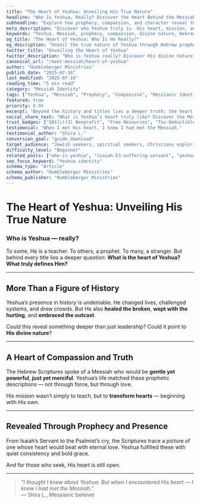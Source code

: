 ```yaml
---
title: "The Heart of Yeshua: Unveiling His True Nature"
headline: "Who Is Yeshua, Really? Discover the Heart Behind the Messiah’s Mission"
subheadline: "Explore how prophecy, compassion, and character reveal Yeshua’s true nature and divine identity"
meta_description: "Discover who Yeshua truly is. His heart, mission, and fulfillment of prophecy speak for themselves."
keywords: "Yeshua, Messiah, prophecy, compassion, divine nature, Hebrew Bible, Jesus identity"
og_title: "The Heart of Yeshua: Who Is He Really?"
og_description: "Unveil the true nature of Yeshua through Hebrew prophecy and His life of compassion."
twitter_title: "Unveiling the Heart of Yeshua"
twitter_description: "Who is Yeshua really? Discover His divine nature and heart through Scripture."
canonical_url: "/meet-messiah/heart-of-yeshua"
author: "Humbleberger Ministries"
publish_date: "2025-07-16"
last_modified: "2025-07-16"
reading_time: "5 min read"
category: "Messiah Identity"
tags: ["Yeshua", "Messiah", "Prophecy", "Compassion", "Messianic Identity"]
featured: true
priority: 0.94
excerpt: "Beyond the history and titles lies a deeper truth: the heart of Yeshua. Discover it today."
social_share_text: "What is Yeshua’s heart truly like? Discover the Messiah behind the mission."
trust_badges: ["501(c)(3) Nonprofit", "Free Resources", "Tax-Deductible Donations"]
testimonial: "When I met His heart, I knew I had met the Messiah."
testimonial_author: "Shira L."
conversion_goal: "guide_download"
target_audience: "Jewish seekers, spiritual seekers, Christians exploring Yeshua"
difficulty_level: "Beginner"
related_posts: ["who-is-yeshua", "isaiah-53-suffering-servant", "yeshua-in-hebrew-scriptures"]
seo_focus_keyword: "Yeshua identity"
schema_type: "Article"
schema_author: "Humbleberger Ministries"
schema_publisher: "Humbleberger Ministries"
---
```


# The Heart of Yeshua: Unveiling His True Nature

### Who is Yeshua — really?

To some, He is a teacher. To others, a prophet. To many, a stranger. But behind every title lies a deeper question: **What is the heart of Yeshua? What truly defines Him?**

---

## More Than a Figure of History

Yeshua’s presence in history is undeniable. He changed lives, challenged systems, and drew crowds. But He also **healed the broken**, **wept with the hurting**, and **embraced the outcast**.

Could this reveal something deeper than just leadership? Could it point to **His divine nature**?

---

## A Heart of Compassion and Truth

The Hebrew Scriptures spoke of a Messiah who would be **gentle yet powerful**, **just yet merciful**. Yeshua’s life matched these prophetic descriptions — not through force, but through love.

His mission wasn’t simply to teach, but to **transform hearts** — beginning with His own.

---

## Revealed Through Prophecy and Presence

From Isaiah’s Servant to the Psalmist’s cry, the Scriptures trace a picture of one whose heart would beat with eternal love. Yeshua fulfilled these with quiet consistency and bold grace.

And for those who seek, His heart is still open.

---

> _"I thought I knew about Yeshua. But when I encountered His heart — I knew I had met the Messiah."_  
> — Shira L., Messianic believer
